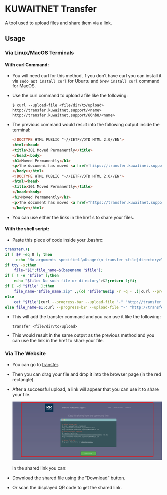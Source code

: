 # KUWAITNET Transfer
A tool used to upload files and share them via a link.

## Usage

### Via Linux/MacOS Terminals

#### With curl Command:
* You will need curl for this method, if you don’t have curl you can install it via `sudo apt install curl` for Ubuntu and `brew install curl` command for MacOS.

* Use the curl command to upload a file like the following:

    ``` 
    $ curl --upload-file <file/dir/to/upload> http://transfer.kuwaitnet.support/<name> http://transfer.kuwaitnet.support/66nb8/<name> 
    ```

* The previous command would result into the following output inside the terminal:

    ``` html
    <!DOCTYPE HTML PUBLIC "-//IETF//DTD HTML 2.0//EN">
    <html><head>
    <title>301 Moved Permanently</title>
    </head><body>
    <h1>Moved Permanently</h1>
    <p>The document has moved <a href="https://transfer.kuwaitnet.support/<name>">here</a>.</p>
    </body></html>
    <!DOCTYPE HTML PUBLIC "-//IETF//DTD HTML 2.0//EN">
    <html><head>
    <title>301 Moved Permanently</title>
    </head><body>
    <h1>Moved Permanently</h1>
    <p>The document has moved <a href="https://transfer.kuwaitnet.support/66nb8/<name>">here</a>.</p>
    </body></html>
    ```

* You can use either the links in the href s to share your files.

#### With the shell script:
* Paste this piece of code inside your .bashrc:

``` bash
transfer(){
if [ $# -eq 0 ]; then
     echo "No arguments specified.\nUsage:\n transfer <file|directory>\n ... | transfer <file_name>">&2;return 1;fi;
if tty -s;then
    file="$1";file_name=$(basename "$file");
if [ ! -e "$file" ];then
    echo "$file: No such file or directory">&2;return 1;fi;
if [ -d "$file" ];then
    file_name="$file_name.zip" ,;(cd "$file"&&zip -r -q - .)|curl --progress-bar --upload-file "-" "http://transfer.kuwaitnet.support/$file_name"|tee /dev/null,;
else
    cat "$file"|curl --progress-bar --upload-file "-" "http://transfer.kuwaitnet.support/$file_name"|tee /dev/null;fi;
else file_name=$1;curl --progress-bar --upload-file "-" "http://transfer.kuwaitnet.support/$file_name"|tee /dev/null;fi;
```

* This will add the transfer command and you can use it like the following:

    ``` 
    transfer <file/dir/to/upload> 
    ```

* This would result in the same output as the previous method and you can use the link in the href to share your file.

### Via The Website
* You can go to [transfer](https://transfer.kuwaitnet.support/).

* Then you can drag your file and drop it into the browser page (in the red rectangle).

* After a successful upload, a link will appear that you can use it to share your file.

    ![Transfer Add Snippet](../img/transfer-add-snippet.png)

    in the shared link you can:

* Download the shared file using the “Download” button.

* Or scan the displayed QR code to get the shared link.